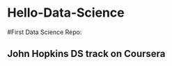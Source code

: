 Hello-Data-Science
==================

#First Data Science Repo: 
  
## John Hopkins DS track on Coursera
